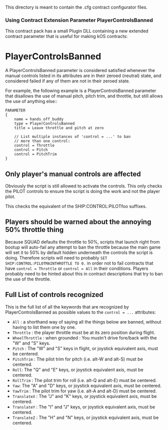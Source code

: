 This directory is meant to contain the .cfg contract configurator files.

### Using Contract Extension Parameter PlayerControlsBanned

This contract pack has a small Plugin DLL containing a new 
extended contract parameter that is useful for making kOS
contracts: 

PlayerControlsBanned
====================

A PlayerControlsBanned parameter is considered satisfied whenever
the manual controls listed in its attributes are in their zeroed
(neutral) state, and considered failed if any of them are not
in their zeroed state.

For example, the following example is a PlayerControlsBanned
parameter that disallows the use of manual pitch, pitch trim,
and throttle, but still allows the use of anything else::

    PARAMETER
    {
        name = hands_off_buddy
        type = PlayerControlsBanned
        title = Leave throttle and pitch at zero

        // List multiple instances of 'control = ...' to ban
        // more than one control:
        control = Throttle
        control = Pitch
        control = PitchTrim
    }

Only player's manual controls are affected
------------------------------------------

Obviously the script is still allowed to activate the controls.  This
only checks the PILOT controls to ensure the script is doing the work
and not the player pilot.

This checks the equivalent of the SHIP:CONTROL:PILOTfoo suffixes.

Players should be warned about the annoying 50% throttle thing
--------------------------------------------------------------

Because SQUAD defaults the throttle to 50%, scripts that launch right
from bootup will auto-fail any attempt to ban the throttle because
the main game will set it to 50% by default hidden underneath the
controls the script is doing.  Therefore scripts will need to
probably ``SET SHIP:CONTROL:PILOTMAINTHROTTLE TO 0.`` in order not
to fail contracts that have ``control = Throttle`` or ``control = All``
in their conditions.  Players probably need to be hinted about this
in contract descriptions that try to ban the use of the throttle.

Full List of controls recognized
--------------------------------

This is the full list of all the keywords that are recognized by
PlayerControlsBanned as possible values to the ``control = ...``
attributes:

- ``All`` : a shorthand way of saying all the things below are banned, without having to list them one by one.
- ``Throttle`` : the player throttle must be at its zero position during flight.
- ``WheelThrottle`` : when grounded : You mustn't drive fore/back with the "W" and "S" keys.
- ``Pitch`` : The "W" and "S" keys in flight, or joystick equivalent axis, must be centered.
- ``PitchTrim`` : The pilot trim for pitch (i.e. alt-W and alt-S) must be centered.
- ``Roll``: The "Q" and "E" keys, or joystick equivalent axis, must be centered.
- ``RollTrim`` : The pilot trim for roll (i.e. alt-Q and alt-E) must be centered.
- ``Yaw``: The "A" and "D" keys, or joystick equivalent axis, must be centered.
- ``YawTrim`` : The pilot trim for yaw (i.e. alt-A and alt-D) must be centered.
- ``TranslateX`` : The "J" and "K" keys, or joystick equivalent axis, must be centered.
- ``TranslateY`` : The "I" and "J" keys, or joystick equivalent axis, must be centered.
- ``TranslateZ`` : The "H" and "N" keys, or joystick equivalent axis, must be centered.
